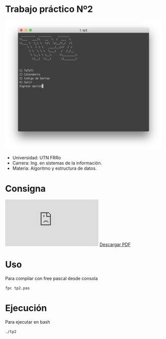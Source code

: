 # Trabajo práctico Nº2 

![Image of tp2](https://github.com/jgornati/tp2-algoritmo/blob/master/images/img1.png)

- Universidad: UTN FRRo
- Carrera: Ing. en sistemas de la información.
- Materia: Algoritmo y estructura de datos.

# Consigna

<object data="https://github.com/jgornati/tp2-algoritmo/blob/master/TP2%20-%202017.pdf" type="application/pdf" width="700px" height="700px">
    <embed src="https://github.com/jgornati/tp2-algoritmo/blob/master/TP2%20-%202017.pdf">
       <a href="https://github.com/jgornati/tp2-algoritmo/blob/master/TP2%20-%202017.pdf">Descargar PDF</a>
    </embed>
</object>

# Uso

Para compilar con free pascal desde consola
```sh
fpc tp2.pas
```

# Ejecución

Para ejecutar en bash

```sh
./tp2
```
